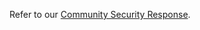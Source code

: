 Refer to our [Community Security Response](https://github.com/open-cluster-management-io/community/blob/main/SECURITY.md).
